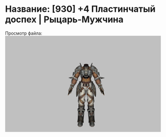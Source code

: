 # Название: [930] +4 Пластинчатый доспех | Рыцарь-Мужчина

Просмотр файла:
![p000003.png](p000003.png)